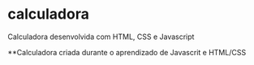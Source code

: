 # calculadora
Calculadora desenvolvida com HTML, CSS e Javascript

**Calculadora criada durante o aprendizado de Javascrit e HTML/CSS
